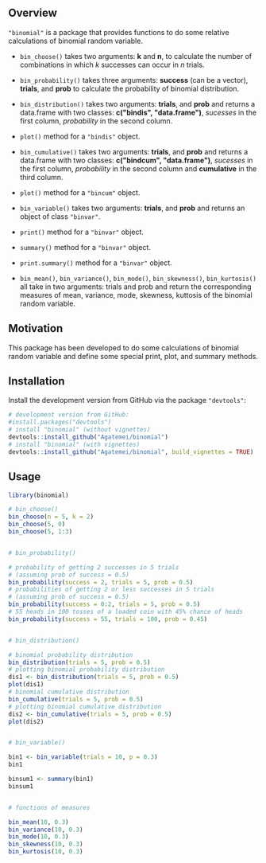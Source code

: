 
<!-- README.md is generated from README.Rmd. Please edit that file -->
Overview
--------

`"binomial"` is a package that provides functions to do some relative calculations of binomial random variable.

-   `bin_choose()` takes two arguments: **k** and **n**, to calculate the number of combinations in which *k* successes can occur in *n* trials.

-   `bin_probability()` takes three arguments: **success** (can be a vector), **trials**, and **prob** to calculate the probability of binomial distribution.

-   `bin_distribution()` takes two arguments: **trials**, and **prob** and returns a data.frame with two classes: **c("bindis", "data.frame")**, *sucesses* in the first column, *probability* in the second column.
-   `plot()` method for a `"bindis"` object.

-   `bin_cumulative()` takes two arguments: **trials**, and **prob** and returns a data.frame with two classes: **c("bindcum", "data.frame")**, *sucesses* in the first column, *probability* in the second column and **cumulative** in the third column.
-   `plot()` method for a `"bincum"` object.

-   `bin_variable()` takes two arguments: **trials**, and **prob** and returns an object of class `"binvar"`.
-   `print()` method for a `"binvar"` object.
-   `summary()` method for a `"binvar"` object.
-   `print.summary()` method for a `"binvar"` object.

-   `bin_mean()`, `bin_variance()`, `bin_mode()`, `bin_skewness()`, `bin_kurtosis()` all take in two arguments: trials and prob and return the corresponding measures of mean, variance, mode, skewness, kuttosis of the binomial random variable.

Motivation
----------

This package has been developed to do some calculations of binomial random variable and define some special print, plot, and summary methods.

Installation
------------

Install the development version from GitHub via the package `"devtools"`:

``` r
# development version from GitHub:
#install.packages("devtools") 
# install "binomial" (without vignettes)
devtools::install_github("Agatemei/binomial")
# install "binomial" (with vignettes)
devtools::install_github("Agatemei/binomial", build_vignettes = TRUE)
```

Usage
-----

``` r
library(binomial)

# bin_choose()
bin_choose(n = 5, k = 2)
bin_choose(5, 0) 
bin_choose(5, 1:3)


# bin_probability()

# probability of getting 2 successes in 5 trials
# (assuming prob of success = 0.5)
bin_probability(success = 2, trials = 5, prob = 0.5)
# probabilities of getting 2 or less successes in 5 trials 
# (assuming prob of success = 0.5)
bin_probability(success = 0:2, trials = 5, prob = 0.5)
# 55 heads in 100 tosses of a loaded coin with 45% chance of heads
bin_probability(success = 55, trials = 100, prob = 0.45)


# bin_distribution()

# binomial probability distribution
bin_distribution(trials = 5, prob = 0.5)
# plotting binomial probability distribution
dis1 <- bin_distribution(trials = 5, prob = 0.5) 
plot(dis1)
# binomial cumulative distribution
bin_cumulative(trials = 5, prob = 0.5)
# plotting binomial cumulative distribution
dis2 <- bin_cumulative(trials = 5, prob = 0.5)
plot(dis2)


# bin_variable()

bin1 <- bin_variable(trials = 10, p = 0.3) 
bin1

binsum1 <- summary(bin1)
binsum1


# functions of measures

bin_mean(10, 0.3)
bin_variance(10, 0.3)
bin_mode(10, 0.3)
bin_skewness(10, 0.3)
bin_kurtosis(10, 0.3)
```
